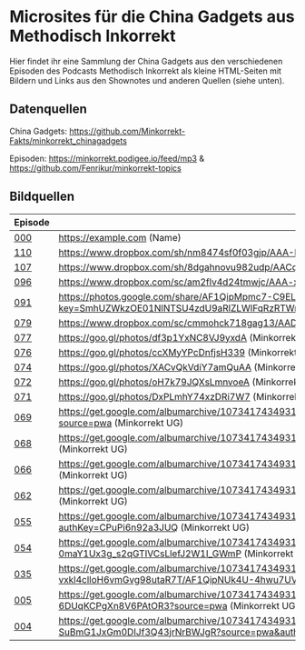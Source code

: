 # Microsites für die China Gadgets aus Methodisch Inkorrekt

Hier findet ihr eine Sammlung der China Gadgets aus den verschiedenen Episoden des Podcasts Methodisch Inkorrekt als kleine HTML-Seiten mit Bildern und Links aus den Shownotes und anderen Quellen (siehe unten).

## Datenquellen

China Gadgets: <https://github.com/Minkorrekt-Fakts/minkorrekt_chinagadgets>

Episoden: <https://minkorrekt.podigee.io/feed/mp3> & <https://github.com/Fenrikur/minkorrekt-topics>

## Bildquellen

| Episode                       | Quellen                                                           |
|-------------------------------|-------------------------------------------------------------------|
| [000](./html/gadget-000.html) | <https://example.com> (Name)                                      |
| [110](./html/gadget-110.html) | <https://www.dropbox.com/sh/nm8474sf0f03gjp/AAA-H22aSHKkJwPLP_1WkPvoa> (Minkorrekt UG) |
| [107](./html/gadget-107.html) | <https://www.dropbox.com/sh/8dgahnovu982udp/AACqEuVIZk2og7giU4xhHtdpa> (Minkorrekt UG) |
| [096](./html/gadget-096.html) | <https://www.dropbox.com/sc/am2flv4d24tmwjc/AAA-xkucuvzdQljE7jHPs9fSa> (Minkorrekt UG) |
| [091](./html/gadget-091.html) | <https://photos.google.com/share/AF1QipMpmc7-C9ELnEVdNoVgVSqUdB2vEycLNOvQdtJwC514SOf26h1MGhmUn51B8m023g?key=SmhUZWkzOE01NlNTSU4zdU9aRlZLWlFqRzRTWmZn> (Minkorrekt UG) |
| [079](./html/gadget-079.html) | <https://www.dropbox.com/sc/cmmohck718gag13/AADPZE848u9mIbr3Pv18FyZ1a> (Minkorrekt UG) |
| [077](./html/gadget-077.html) | <https://goo.gl/photos/df3p1YxNC8VJ9yxdA> (Minkorrekt UG) |
| [076](./html/gadget-076.html) | <https://goo.gl/photos/ccXMyYPcDnfjsH339> (Minkorrekt UG) |
| [074](./html/gadget-074.html) | <https://goo.gl/photos/XACvQkVdiY7amQuAA> (Minkorrekt UG) |
| [072](./html/gadget-072.html) | <https://goo.gl/photos/oH7k79JQXsLmnvoeA> (Minkorrekt UG) |
| [071](./html/gadget-071.html) | <https://goo.gl/photos/DxPLmhY74xzDRi7W7> (Minkorrekt UG) |
| [069](./html/gadget-069.html) | <https://get.google.com/albumarchive/107341743493109591753/album/AF1QipOvaDYAucGn9gildHwVe72AW7hFCiPf_IjDKTzQ?source=pwa> (Minkorrekt UG) |
| [068](./html/gadget-068.html) | <https://get.google.com/albumarchive/107341743493109591753/album/AF1QipO1lvtF1vG6YCKnjLrIGl-MfP9WD_M5sTQ2gywI> (Minkorrekt UG) |
| [066](./html/gadget-066.html) | <https://get.google.com/albumarchive/107341743493109591753/album/AF1QipMAyAZYrAlm3lnwINsgR7qI4CVaqr8zZxKwmw6r> (Minkorrekt UG) |
| [062](./html/gadget-062.html) | <https://get.google.com/albumarchive/107341743493109591753/album/AF1QipO8am3lPq1m1KOfna6xJ55dM4POLzY6jsBzYcfY> (Minkorrekt UG) |
| [055](./html/gadget-055.html) | <https://get.google.com/albumarchive/107341743493109591753/album/AF1QipN-I2iJe3hv8cIV2VKImkKsINKmgjtLIBgpAHiz?authKey=CPuPi6n92a3JUQ> (Minkorrekt UG) |
| [054](./html/gadget-054.html) | <https://get.google.com/albumarchive/107341743493109591753/album/AF1QipNPE1-0maY1Ux3g_s2qGTIVCsLlefJ2W1I_GWmP> (Minkorrekt UG) |
| [035](./html/gadget-035.html) | <https://get.google.com/albumarchive/107341743493109591753/album/AF1QipOgmBuHd6LkA5B-vxkl4clloH6vmGvg98utaR7T/AF1QipNUk4U-4hwu7UVD8Bqr7TLSOP45KxQ8tXQ9T6AL> (Minkorrekt UG) |
| [005](./html/gadget-005.html) | <https://get.google.com/albumarchive/107341743493109591753/album/AF1QipMcpwcXSvZtPHACwfwI-6DUqKCPgXn8V6PAtOR3?source=pwa> (Minkorrekt UG) |
| [004](./html/gadget-004.html) | <https://get.google.com/albumarchive/107341743493109591753/album/AF1QipOFHLdJGRd-SuBmG1JxGm0DIJf3Q43jrNrBWJgR?source=pwa&authKey=CPPL1prh7MSrQQ> (Minkorrekt UG) |

